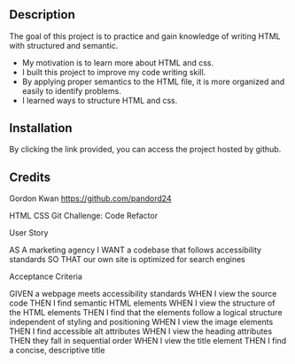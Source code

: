 # <Module-1-accessibility-standards>

## Description

The goal of this project is to practice and gain knowledge of writing HTML with structured and semantic. 

- My motivation is to learn more about HTML and css.
- I built this project to improve my code writing skill. 
- By applying proper semantics to the HTML file, it is more organized and easily to identify problems. 
- I learned ways to structure HTML and css. 

## Installation

By clicking the link provided, you can access the project hosted by github.

## Credits

Gordon Kwan
https://github.com/pandord24

HTML CSS Git Challenge: Code Refactor

User Story

AS A marketing agency
I WANT a codebase that follows accessibility standards
SO THAT our own site is optimized for search engines

Acceptance Criteria

GIVEN a webpage meets accessibility standards
WHEN I view the source code
THEN I find semantic HTML elements
WHEN I view the structure of the HTML elements
THEN I find that the elements follow a logical structure independent of styling and positioning
WHEN I view the image elements
THEN I find accessible alt attributes
WHEN I view the heading attributes
THEN they fall in sequential order
WHEN I view the title element
THEN I find a concise, descriptive title

